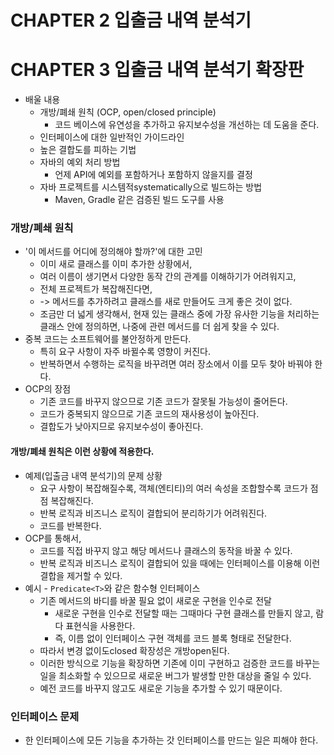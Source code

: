 # CHAPTER 2 입출금 내역 분석기

# CHAPTER 3 입출금 내역 분석기 확장판
- 배울 내용
  - 개방/폐쇄 원칙 (OCP, open/closed principle)
    - 코드 베이스에 유연성을 추가하고 유지보수성을 개선하는 데 도움을 준다.
  - 인터페이스에 대한 일반적인 가이드라인
  - 높은 결합도를 피하는 기법
  - 자바의 예외 처리 방법
    - 언제 API에 예외를 포함하거나 포함하지 않을지를 결정
  - 자바 프로젝트를 시스템적systematically으로 빌드하는 방법
    - Maven, Gradle 같은 검증된 빌드 도구를 사용

### 개방/폐쇄 원칙
- '이 메서드를 어디에 정의해야 할까?'에 대한 고민
  - 이미 새로 클래스를 이미 추가한 상황에서,
  - 여러 이름이 생기면서 다양한 동작 간의 관계를 이해하기가 어려워지고,
  - 전체 프로젝트가 복잡해진다면,
  - -> 메서드를 추가하려고 클래스를 새로 만들어도 크게 좋은 것이 없다.
  - 조금만 더 넓게 생각해서, 현재 있는 클래스 중에 가장 유사한 기능을 처리하는 클래스 안에 정의하면, 나중에 관련 메서드를 더 쉽게 찾을 수 있다.
- 중복 코드는 소프트웨어를 불안정하게 만든다.
  - 특히 요구 사항이 자주 바뀔수록 영향이 커진다.
  - 반복하면서 수행하는 로직을 바꾸려면 여러 장소에서 이를 모두 찾아 바꿔야 한다.
- OCP의 장점
  - 기존 코드를 바꾸지 않으므로 기존 코드가 잘못될 가능성이 줄어든다.
  - 코드가 중복되지 않으므로 기존 코드의 재사용성이 높아진다.
  - 결합도가 낮아지므로 유지보수성이 좋아진다.

#### 개방/폐쇄 원칙은 이런 상황에 적용한다.
- 예제(입출금 내역 분석기)의 문제 상황
  - 요구 사항이 복잡해질수록, 객체(엔티티)의 여러 속성을 조합할수록 코드가 점점 복잡해진다.
  - 반복 로직과 비즈니스 로직이 결합되어 분리하기가 어려워진다.
  - 코드를 반복한다.
- OCP를 통해서,
  - 코드를 직접 바꾸지 않고 해당 메서드나 클래스의 동작을 바꿀 수 있다.
  - 반복 로직과 비즈니스 로직이 결합되어 있을 때에는 인터페이스를 이용해 이런 결합을 제거할 수 있다.
- 예시 - `Predicate<T>`와 같은 함수형 인터페이스
  - 기존 메서드의 바디를 바꿀 필요 없이 새로운 구현을 인수로 전달
    - 새로운 구현을 인수로 전달할 때는 그때마다 구현 클래스를 만들지 않고, 람다 표현식을 사용한다.
    - 즉, 이름 없이 인터페이스 구현 객체를 코드 블록 형태로 전달한다.
  - 따라서 변경 없이도closed 확장성은 개방open된다.
  - 이러한 방식으로 기능을 확장하면 기존에 이미 구현하고 검증한 코드를 바꾸는 일을 최소화할 수 있으므로 새로운 버그가 발생할 만한 대상을 줄일 수 있다.
  - 예전 코드를 바꾸지 않고도 새로운 기능을 추가할 수 있기 때문이다.

### 인터페이스 문제
- 한 인터페이스에 모든 기능을 추가하는 갓 인터페이스를 만드는 일은 피해야 한다.
